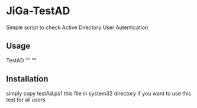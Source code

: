 # JiGa-TestAD
Simple script to check Active Directory User Autentication


## Usage
TestAD "<username>" "<password>" 

## Installation
simply copy testAd.ps1 this file in system32 directory if you want to use this test for all users
